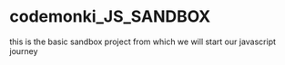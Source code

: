 # codemonki_JS_SANDBOX
this is the basic sandbox project from which we will start our javascript journey
